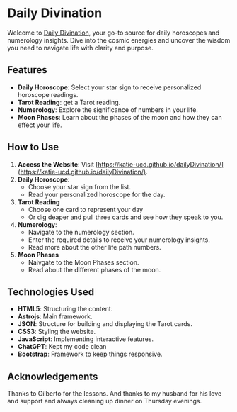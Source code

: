 # Daily Divination

Welcome to [Daily Divination](https://katie-ucd.github.io/dailyDivination/), your go-to source for daily horoscopes and numerology insights. Dive into the cosmic energies and uncover the wisdom you need to navigate life with clarity and purpose.

## Features

- **Daily Horoscope**: Select your star sign to receive personalized horoscope readings.
- **Tarot Reading**: get a Tarot reading.
- **Numerology**: Explore the significance of numbers in your life.
- **Moon Phases**: Learn about the phases of the moon and how they can effect your life.

## How to Use

1. **Access the Website**: Visit [https://katie-ucd.github.io/dailyDivination/](https://katie-ucd.github.io/dailyDivination/).
2. **Daily Horoscope**:
   - Choose your star sign from the list.
   - Read your personalized horoscope for the day.
3. **Tarot Reading**
    - Choose one card to represent your day
    - Or dig deaper and pull three cards and see how they speak to you.
4. **Numerology**:
   - Navigate to the numerology section.
   - Enter the required details to receive your numerology insights.
   - Read more about the other life path numbers.
4. **Moon Phases**
   - Naivgate to the Moon Phases section.
   - Read about the different phases of the moon.

## Technologies Used

- **HTML5**: Structuring the content.
- **Astrojs**: Main framework.
- **JSON**: Structure for building and displaying the Tarot cards.
- **CSS3**: Styling the website.
- **JavaScript**: Implementing interactive features.
- **ChatGPT**: Kept my code clean
- **Bootstrap**: Framework to keep things responsive.



## Acknowledgements

Thanks to Gilberto for the lessons. And thanks to my husband for his love and support and always cleaning up dinner on Thursday evenings.

